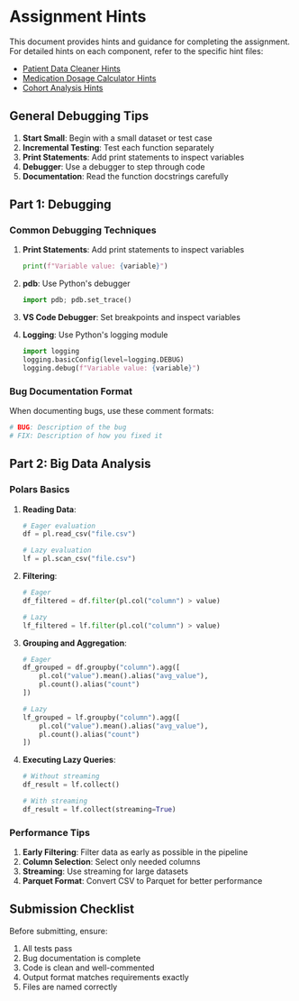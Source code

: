 # Assignment Hints

This document provides hints and guidance for completing the assignment. For detailed hints on each component, refer to the specific hint files:

- [Patient Data Cleaner Hints](patient_data_cleaner_hints.md)
- [Medication Dosage Calculator Hints](med_dosage_hints.md)
- [Cohort Analysis Hints](cohort_analysis_hints.md)

## General Debugging Tips

1. **Start Small**: Begin with a small dataset or test case
2. **Incremental Testing**: Test each function separately
3. **Print Statements**: Add print statements to inspect variables
4. **Debugger**: Use a debugger to step through code
5. **Documentation**: Read the function docstrings carefully

## Part 1: Debugging

### Common Debugging Techniques

1. **Print Statements**: Add print statements to inspect variables
   ```python
   print(f"Variable value: {variable}")
   ```

2. **pdb**: Use Python's debugger
   ```python
   import pdb; pdb.set_trace()
   ```

3. **VS Code Debugger**: Set breakpoints and inspect variables

4. **Logging**: Use Python's logging module
   ```python
   import logging
   logging.basicConfig(level=logging.DEBUG)
   logging.debug(f"Variable value: {variable}")
   ```

### Bug Documentation Format

When documenting bugs, use these comment formats:

```python
# BUG: Description of the bug
# FIX: Description of how you fixed it
```

## Part 2: Big Data Analysis

### Polars Basics

1. **Reading Data**:
   ```python
   # Eager evaluation
   df = pl.read_csv("file.csv")
   
   # Lazy evaluation
   lf = pl.scan_csv("file.csv")
   ```

2. **Filtering**:
   ```python
   # Eager
   df_filtered = df.filter(pl.col("column") > value)
   
   # Lazy
   lf_filtered = lf.filter(pl.col("column") > value)
   ```

3. **Grouping and Aggregation**:
   ```python
   # Eager
   df_grouped = df.groupby("column").agg([
       pl.col("value").mean().alias("avg_value"),
       pl.count().alias("count")
   ])
   
   # Lazy
   lf_grouped = lf.groupby("column").agg([
       pl.col("value").mean().alias("avg_value"),
       pl.count().alias("count")
   ])
   ```

4. **Executing Lazy Queries**:
   ```python
   # Without streaming
   df_result = lf.collect()
   
   # With streaming
   df_result = lf.collect(streaming=True)
   ```

### Performance Tips

1. **Early Filtering**: Filter data as early as possible in the pipeline
2. **Column Selection**: Select only needed columns
3. **Streaming**: Use streaming for large datasets
4. **Parquet Format**: Convert CSV to Parquet for better performance

## Submission Checklist

Before submitting, ensure:

1. All tests pass
2. Bug documentation is complete
3. Code is clean and well-commented
4. Output format matches requirements exactly
5. Files are named correctly 